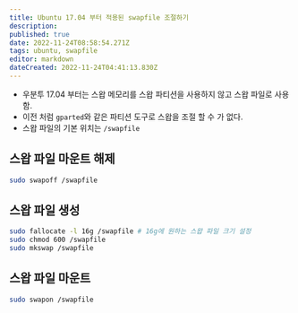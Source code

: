 ```yaml
---
title: Ubuntu 17.04 부터 적용된 swapfile 조절하기
description: 
published: true
date: 2022-11-24T08:58:54.271Z
tags: ubuntu, swapfile
editor: markdown
dateCreated: 2022-11-24T04:41:13.830Z
---
```


- 우분투 17.04 부터는 스왑 메모리를 스왑 파티션을 사용하지 않고 스왑 파일로 사용함.
- 이전 처럼 `gparted`와 같은 파티션 도구로 스왑을 조절 할 수 가 없다.
- 스왑 파일의 기본 위치는 `/swapfile`

## 스왑 파일 마운트 해제
```bash
sudo swapoff /swapfile
```

## 스왑 파일 생성
```bash
sudo fallocate -l 16g /swapfile # 16g에 원하는 스왑 파일 크기 설정
sudo chmod 600 /swapfile
sudo mkswap /swapfile
```

## 스왑 파일 마운트
```bash
sudo swapon /swapfile
```
